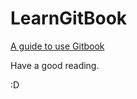 # LearnGitBook

[A guide to use Gitbook](https://acekwa.github.io/LearnGitBook/)

Have a good reading.

:D
